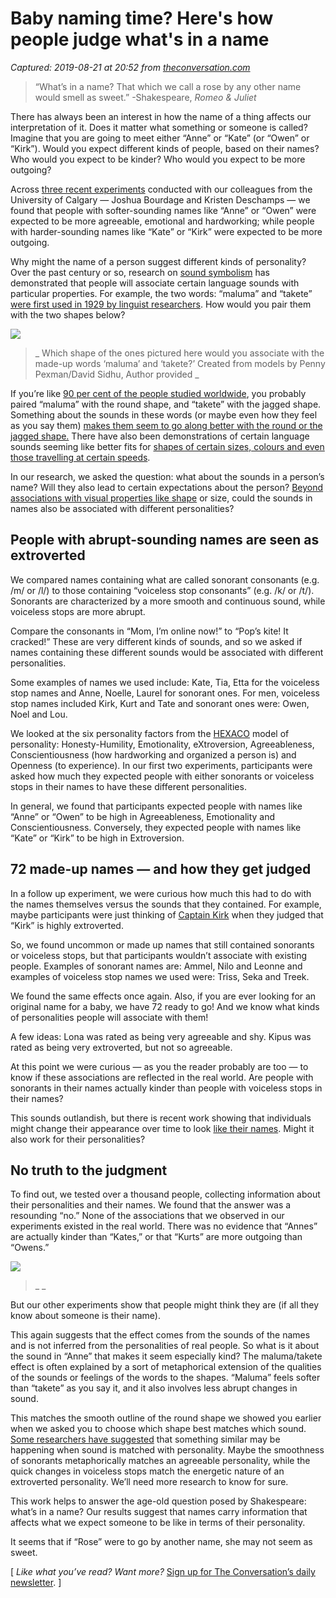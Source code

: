 # Baby naming time? Here's how people judge what's in a name

_Captured: 2019-08-21 at 20:52 from [theconversation.com](https://theconversation.com/baby-naming-time-heres-how-people-judge-whats-in-a-name-120726)_

> “What’s in a name? That which we call a rose by any other name would smell as sweet.” -Shakespeare, _Romeo & Juliet_

There has always been an interest in how the name of a thing affects our interpretation of it. Does it matter what something or someone is called? Imagine that you are going to meet either “Anne” or “Kate” (or “Owen” or “Kirk”). Would you expect different kinds of people, based on their names? Who would you expect to be kinder? Who would you expect to be more outgoing? 

Across [three recent experiments](http://dx.doi.org/10.1037/xge0000662) conducted with our colleagues from the University of Calgary — Joshua Bourdage and Kristen Deschamps — we found that people with softer-sounding names like “Anne” or “Owen” were expected to be more agreeable, emotional and hardworking; while people with harder-sounding names like “Kate” or “Kirk” were expected to be more outgoing.

Why might the name of a person suggest different kinds of personality? Over the past century or so, research on [sound symbolism](http://doi.org/10.1093/oxfordhb/9780199641604.013.030) has demonstrated that people will associate certain language sounds with particular properties. For example, the two words: “maluma” and “takete” [were first used in 1929 by linguist researchers](https://www.researchgate.net/figure/The-takete-maluma-effect-first-introduced-by-Koehler-1929-The-majority-of-participants_fig1_233397424). How would you pair them with the two shapes below? 

![](https://images.theconversation.com/files/285858/original/file-20190726-43118-1jvgowj.jpg?ixlib=rb-1.1.0&q=45&auto=format&w=754&fit=clip)

> _ Which shape of the ones pictured here would you associate with the made-up words ‘maluma’ and ‘takete?’ Created from models by Penny Pexman/David Sidhu, Author provided _

If you’re like [90 per cent of the people studied worldwide](https://doi.org/10.1177%2F2041669517724807), you probably paired “maluma” with the round shape, and “takete” with the jagged shape. Something about the sounds in these words (or maybe even how they feel as you say them) [makes them seem to go along better with the round or the jagged shape.](https://doi.org/10.3758/s13423-017-1361-1) There have also been demonstrations of certain language sounds seeming like better fits for [shapes of certain sizes, colours and even those travelling at certain speeds](https://doi.org/10.3389/fpsyg.2015.01246). 

In our research, we asked the question: what about the sounds in a person’s name? Will they also lead to certain expectations about the person? [Beyond associations with visual properties like shape](https://doi.org/10.1371/journal.pone.0126809) or size, could the sounds in names also be associated with different personalities?

## People with abrupt-sounding names are seen as extroverted

We compared names containing what are called sonorant consonants (e.g. /m/ or /l/) to those containing “voiceless stop consonants” (e.g. /k/ or /t/). Sonorants are characterized by a more smooth and continuous sound, while voiceless stops are more abrupt. 

Compare the consonants in “Mom, I’m online now!” to “Pop’s kite! It cracked!” These are very different kinds of sounds, and so we asked if names containing these different sounds would be associated with different personalities. 

Some examples of names we used include: Kate, Tia, Etta for the voiceless stop names and Anne, Noelle, Laurel for sonorant ones. For men, voiceless stop names included Kirk, Kurt and Tate and sonorant ones were: Owen, Noel and Lou.

We looked at the six personality factors from the [HEXACO](http://hexaco.org/scaledescriptions) model of personality: Honesty-Humility, Emotionality, eXtroversion, Agreeableness, Conscientiousness (how hardworking and organized a person is) and Openness (to experience). In our first two experiments, participants were asked how much they expected people with either sonorants or voiceless stops in their names to have these different personalities. 

In general, we found that participants expected people with names like “Anne” or “Owen” to be high in Agreeableness, Emotionality and Conscientiousness. Conversely, they expected people with names like “Kate” or “Kirk” to be high in Extroversion. 

## 72 made-up names — and how they get judged

In a follow up experiment, we were curious how much this had to do with the names themselves versus the sounds that they contained. For example, maybe participants were just thinking of [Captain Kirk](https://i0.wp.com/metro.co.uk/wp-content/uploads/2017/10/james-kirk-main.jpg?quality=90&strip=all&zoom=1&resize=644%2C482&ssl=1) when they judged that “Kirk” is highly extroverted. 

So, we found uncommon or made up names that still contained sonorants or voiceless stops, but that participants wouldn’t associate with existing people. Examples of sonorant names are: Ammel, Nilo and Leonne and examples of voiceless stop names we used were: Triss, Seka and Treek.

We found the same effects once again. Also, if you are ever looking for an original name for a baby, we have 72 ready to go! And we know what kinds of personalities people will associate with them!

A few ideas: Lona was rated as being very agreeable and shy. Kipus was rated as being very extroverted, but not so agreeable.

At this point we were curious — as you the reader probably are too — to know if these associations are reflected in the real world. Are people with sonorants in their names actually kinder than people with voiceless stops in their names? 

This sounds outlandish, but there is recent work showing that individuals might change their appearance over time to look [like their names](http://dx.doi.org/10.1037/pspa0000076). Might it also work for their personalities? 

## No truth to the judgment

To find out, we tested over a thousand people, collecting information about their personalities and their names. We found that the answer was a resounding “no.” None of the associations that we observed in our experiments existed in the real world. There was no evidence that “Annes” are actually kinder than “Kates,” or that “Kurts” are more outgoing than “Owens.” 

![](https://images.theconversation.com/files/286630/original/file-20190801-169684-9ap8b1.jpg?ixlib=rb-1.1.0&q=45&auto=format&w=754&fit=clip)

> _  _

But our other experiments show that people might think they are (if all they know about someone is their name). 

This again suggests that the effect comes from the sounds of the names and is not inferred from the personalities of real people. So what is it about the sound in “Anne” that makes it seem especially kind? The maluma/takete effect is often explained by a sort of metaphorical extension of the qualities of the sounds or feelings of the words to the shapes. “Maluma” feels softer than “takete” as you say it, and it also involves less abrupt changes in sound. 

This matches the smooth outline of the round shape we showed you earlier when we asked you to choose which shape best matches which sound. [Some researchers have suggested](https://benjamins.com/catalog/ill.14.03kaw) that something similar may be happening when sound is matched with personality. Maybe the smoothness of sonorants metaphorically matches an agreeable personality, while the quick changes in voiceless stops match the energetic nature of an extroverted personality. We’ll need more research to know for sure.

This work helps to answer the age-old question posed by Shakespeare: what’s in a name? Our results suggest that names carry information that affects what we expect someone to be like in terms of their personality. 

It seems that if “Rose” were to go by another name, she may not seem as sweet.

[ _Like what you’ve read? Want more?_ [Sign up for The Conversation’s daily newsletter](https://theconversation.com/ca/newsletters?utm_source=TCCA&utm_medium=inline-link&utm_campaign=newsletter-text&utm_content=likethis). ]
